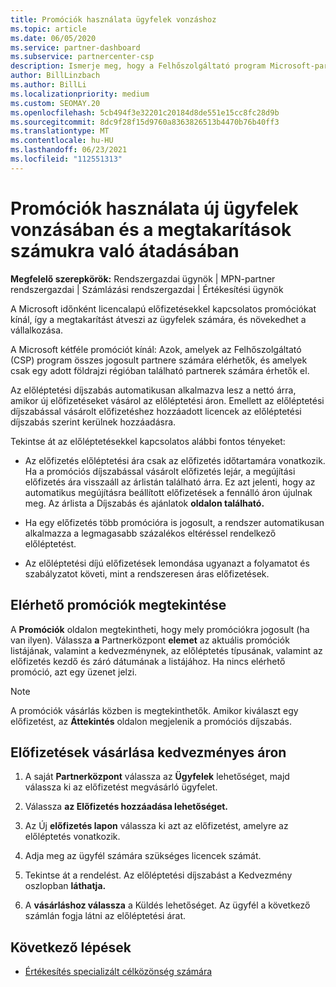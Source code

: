 ```yaml
---
title: Promóciók használata ügyfelek vonzáshoz
ms.topic: article
ms.date: 06/05/2020
ms.service: partner-dashboard
ms.subservice: partnercenter-csp
description: Ismerje meg, hogy a Felhőszolgáltató program Microsoft-partnerei hogyan vásárolhatnak előfizetéseket az előléptetési díjszabással, és hogyan használhatja a megtakarítást az ügyfeleiknek.
author: BillLinzbach
ms.author: BillLi
ms.localizationpriority: medium
ms.custom: SEOMAY.20
ms.openlocfilehash: 5cb494f3e32201c20184d8de551e15cc8fc28d9b
ms.sourcegitcommit: 8dc9f28f15d9760a8363826513b4470b76b40ff3
ms.translationtype: MT
ms.contentlocale: hu-HU
ms.lasthandoff: 06/23/2021
ms.locfileid: "112551313"
---
```

# <a name="use-promotions-to-attract-new-customers-and-pass-the-savings-on-to-them"></a>Promóciók használata új ügyfelek vonzásában és a megtakarítások számukra való átadásában



**Megfelelő szerepkörök:** Rendszergazdai ügynök | MPN-partner rendszergazdai | Számlázási rendszergazdai | Értékesítési ügynök


A Microsoft időnként licencalapú előfizetésekkel kapcsolatos promóciókat kínál, így a megtakarítást átveszi az ügyfelek számára, és növekedhet a vállalkozása. 

A Microsoft kétféle promóciót kínál: Azok, amelyek az Felhőszolgáltató (CSP) program összes jogosult partnere számára elérhetők, és amelyek csak egy adott földrajzi régióban található partnerek számára érhetők el.

Az előléptetési díjszabás automatikusan alkalmazva lesz a nettó árra, amikor új előfizetéseket vásárol az előléptetési áron. Emellett az előléptetési díjszabással vásárolt előfizetéshez hozzáadott licencek az előléptetési díjszabás szerint kerülnek hozzáadásra. 

Tekintse át az előléptetésekkel kapcsolatos alábbi fontos tényeket:

- Az előfizetés előléptetési ára csak az előfizetés időtartamára vonatkozik. Ha a promóciós díjszabással vásárolt előfizetés lejár, a megújítási előfizetés ára visszaáll az árlistán található árra. Ez azt jelenti, hogy az automatikus megújításra beállított előfizetések a fennálló áron újulnak meg. Az árlista a Díjszabás és ajánlatok **oldalon található.**

- Ha egy előfizetés több promócióra is jogosult, a rendszer automatikusan alkalmazza a legmagasabb százalékos eltéréssel rendelkező előléptetést.

- Az előléptetési díjú előfizetések lemondása ugyanazt a folyamatot és szabályzatot követi, mint a rendszeresen áras előfizetések.

## <a name="see-available-promotions"></a>Elérhető promóciók megtekintése

A **Promóciók** oldalon megtekintheti, hogy mely promóciókra jogosult (ha van ilyen). Válassza **a** Partnerközpont **elemet** az aktuális promóciók listájának, valamint a kedvezménynek, az előléptetés típusának, valamint az előfizetés kezdő és záró dátumának a listájához. Ha nincs elérhető promóció, azt egy üzenet jelzi. 

> [!NOTE]  
> A promóciók vásárlás közben is megtekinthetők. Amikor kiválaszt egy előfizetést, az **Áttekintés** oldalon megjelenik a promóciós díjszabás.

## <a name="purchase-subscriptions-at-promotion-prices"></a>Előfizetések vásárlása kedvezményes áron

1. A saját **Partnerközpont** válassza az **Ügyfelek** lehetőséget, majd válassza ki az előfizetést megvásárló ügyfelet. 

2. Válassza **az Előfizetés hozzáadása lehetőséget.**

3. Az Új **előfizetés lapon** válassza ki azt az előfizetést, amelyre az előléptetés vonatkozik.

4. Adja meg az ügyfél számára szükséges licencek számát. 

5. Tekintse át a rendelést. Az előléptetési díjszabást a Kedvezmény oszlopban **láthatja.**  

6. A **vásárláshoz válassza** a Küldés lehetőséget. Az ügyfél a következő számlán fogja látni az előléptetési árat.  


## <a name="next-steps"></a>Következő lépések

- [Értékesítés specializált célközönség számára](sell-to-education-customers.md)